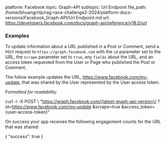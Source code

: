platform: Facebook
topic: Graph-API
subtopic: Url Endpoint
file_path: /home/bhuang/nlp/rag-race-challenge2-2024/platform-docs-versions/Facebook_Graph-API/Url Endpoint.md
url: https://developers.facebook.com/docs/graph-api/reference/v18.0/url

### Examples

To update information about a URL published in a Post or Comment, send a `POST` request to `https://graph.facebook.com` with the `id` parameter set to the URL, the `scrape` parameter set to `true`, any `fields` about the URL, and an access token requested from the User or Page who published the Post or Comment.

The follow example updates the URL, https://www.facebook.com/my-update, that was shared by the User represented by the User access token.

_Formatted for readability._

curl -i -X POST \\
 "https://graph.facebook.com/{latest-graph-api-version}/
    ?id=https://www.facebook.com/my-update
    &scrape=true
    &access\_token={user-access-token}"

On success your app receives the following engagement counts for the URL that was shared:

{
  "success": true
}